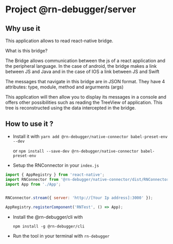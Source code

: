 # Project @rn-debugger/server

## Why use it

This application allows to read react-native bridge.

What is this bridge?

The Bridge allows communication between the js of a react application and the peripheral language. In the case of android, the bridge makes a link between JS and Java and in the case of IOS a link between JS and Swift

The messages that navigate in this bridge are in JSON format. They have 4 attributes: type, module, method and argurments (args)

This application will then allow you to display its messages in a console and offers other possibilities such as reading the TreeView of application. This tree is reconstructed using the data intercepted in the bridge.

## How to use it ?

-   Install it with `yarn add @rn-debugger/native-connector babel-preset-env --dev` 
 
    or  `npm install --save-dev @rn-debugger/native-connector babel-preset-env`
-   Setup the RNConnector in your `index.js`

```javascript
import { AppRegistry } from 'react-native';
import RNConnector from '@rn-debugger/native-connector/dist/RNConnector';
import App from './App';


RNConnector.stream({ server: 'http://[Your Ip address]:3000' });

AppRegistry.registerComponent('RNTest', () => App);
```

- Install the @rn-debugger/cli with 

    `npm install -g @rn-debugger/cli`
    
- Run the tool in your terminal with `rn-debugger`